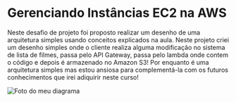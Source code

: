 # Gerenciando Instâncias EC2 na AWS
Neste desafio de projeto foi proposto realizar um desenho de uma arquitetura simples usando conceitos explicados na aula. 
Neste projeto criei um desenho simples onde o cliente realiza alguma modificação no sistema de lista de filmes, passa pelo API Gateway, passa pelo lambda onde contem o código e depois é armazenado no Amazon S3!
Por enquanto é uma arquitetura simples mas estou ansiosa para complementá-la com os futuros conhecimentos que irei adiquirir neste curso! 

![Foto do meu diagrama](./images/image-diagrama)
